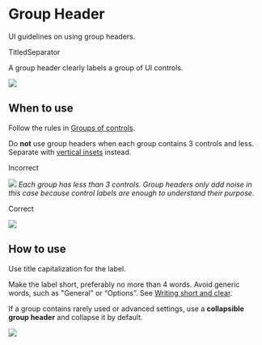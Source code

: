 <!-- Copyright 2000-2024 JetBrains s.r.o. and contributors. Use of this source code is governed by the Apache 2.0 license. -->

# Group Header

<link-summary>UI guidelines on using group headers.</link-summary>

<tldr>TitledSeparator</tldr>

A group header clearly labels a group of UI controls.

![](01_group_header.png)


## When to use

Follow the rules in [Groups of controls](groups_of_controls.md).

Do **not** use group headers when each group contains 3 controls and less. Separate with [vertical insets](layout.md#organize-with-insets) instead.

<p> Incorrect </p>

![](6_03_group_incorrect.png)
*Each group has less than 3 controls. Group headers only add noise in this case because control labels are enough to understand their purpose.*

<p> Correct </p>

![](6_03_group_correct.png)


## How to use

Use title capitalization for the label.

Make the label short, preferably no more than 4 words. Avoid generic words, such as "General" or “Options”. See [Writing short and clear](writing_short.md).

If a group contains rarely used or advanced settings, use a **collapsible group header** and collapse it by default.

![](02_collapsed_header.png)




